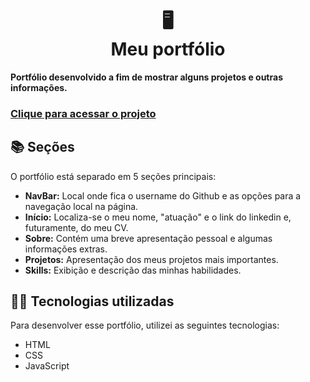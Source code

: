 <h1 align="center">🖥️ <br>
Meu portfólio</h1>
  <p><strong>Portfólio desenvolvido a fim de mostrar alguns projetos e outras informações.</strong></p>
  <h3><a href="https://akimkj.github.io/portfolio/">Clique para acessar o projeto</a></h3>

<h2>📚 Seções</h2>

<p>O portfólio está separado em 5 seções principais:</p>

<ul>
 <li><strong>NavBar:</strong> Local onde fica o username do Github e as opções para a navegação local na página.</li>
 <li><strong>Início:</strong> Localiza-se o meu nome, "atuação" e o link do linkedin e, futuramente, do meu CV.</li>
 <li><strong>Sobre:</strong> Contém uma breve apresentação pessoal e algumas informações extras.</li>
 <li><strong>Projetos:</strong> Apresentação dos meus projetos mais importantes.</li>
 <li><strong>Skills:</strong> Exibição e descrição das minhas habilidades.</li>
</ul>

<h2>👩‍💻 Tecnologias utilizadas</h2>

<p>Para desenvolver esse portfólio, utilizei as seguintes tecnologias:</p>

<ul>
  <li>HTML</li>
  <li>CSS</li>
  <li>JavaScript</li>
</ul>

